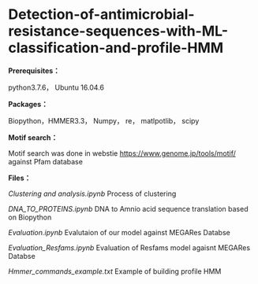 # Detection-of-antimicrobial-resistance-sequences-with-ML-classification-and-profile-HMM
**Prerequisites：**

python3.7.6，
Ubuntu 16.04.6 

**Packages：**

Biopython，HMMER3.3， Numpy， re， matlpotlib， scipy

**Motif search：**

Motif search was done in webstie https://www.genome.jp/tools/motif/ against Pfam database

**Files：**

_Clustering and analysis.ipynb_	         Process of clustering 

_DNA_TO_PROTEINS.ipynb_	                 DNA to Amnio acid sequence translation based on Biopython

_Evaluation.ipynb_	                     Evalutaion of our model against MEGARes Databse 

_Evaluation_Resfams.ipynb_	             Evaluation of Resfams model agaisnt MEGARes Databse

_Hmmer_commands_example.txt_             Example of building profile HMM 



